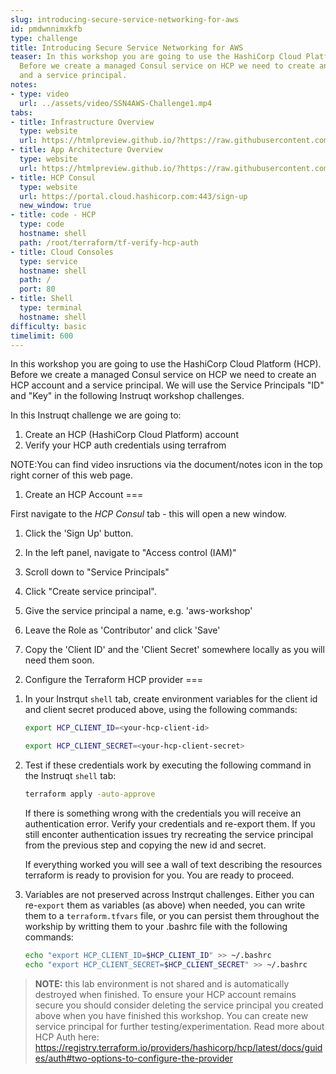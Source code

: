 ```yaml
---
slug: introducing-secure-service-networking-for-aws
id: pmdwnnimxkfb
type: challenge
title: Introducing Secure Service Networking for AWS
teaser: In this workshop you are going to use the HashiCorp Cloud Platform (HCP).
  Before we create a managed Consul service on HCP we need to create an HCP account
  and a service principal.
notes:
- type: video
  url: ../assets/video/SSN4AWS-Challenge1.mp4
tabs:
- title: Infrastructure Overview
  type: website
  url: https://htmlpreview.github.io/?https://raw.githubusercontent.com/hashicorp/field-workshops-consul/master/instruqt-tracks/secure-service-networking-for-aws/assets/images/ssn4aws-infra-overview.html
- title: App Architecture Overview
  type: website
  url: https://htmlpreview.github.io/?https://raw.githubusercontent.com/hashicorp/field-workshops-consul/master/instruqt-tracks/secure-service-networking-for-aws/assets/images/ssn4aws-app-overview.html
- title: HCP Consul
  type: website
  url: https://portal.cloud.hashicorp.com:443/sign-up
  new_window: true
- title: code - HCP
  type: code
  hostname: shell
  path: /root/terraform/tf-verify-hcp-auth
- title: Cloud Consoles
  type: service
  hostname: shell
  path: /
  port: 80
- title: Shell
  type: terminal
  hostname: shell
difficulty: basic
timelimit: 600
---
```

In this workshop you are going to use the HashiCorp Cloud Platform (HCP). Before we create a managed Consul service on HCP we need to create an HCP account and a service principal. We will use the Service Principals "ID" and "Key" in the following Instruqt workshop challenges.

In this Instruqt challenge we are going to:

1. Create an HCP (HashiCorp Cloud Platform) account
2. Verify your HCP auth credentials using terrafrom

NOTE:You can find video insructions via the document/notes icon in the top right corner of this web page.

1) Create an HCP Account
===

First navigate to the *HCP Consul* tab - this will open a new window.

1. Click the 'Sign Up' button.

2. In the left panel, navigate to "Access control (IAM)"

3. Scroll down to "Service Principals"

4. Click "Create service principal".

5. Give the service principal a name, e.g. 'aws-workshop'

6. Leave the Role as 'Contributor' and click 'Save'

7. Copy the 'Client ID' and the 'Client Secret' somewhere locally as you will need them soon.


2) Configure the Terraform HCP provider
===
1. In your Instrqut `shell` tab, create environment variables for the client id and client secret produced above, using the following commands:

    ```sh
    export HCP_CLIENT_ID=<your-hcp-client-id>
    ```

    ```sh
    export HCP_CLIENT_SECRET=<your-hcp-client-secret>
    ```

2. Test if these credentials work by executing the following command in the Instruqt `shell` tab:

   ```sh
   terraform apply -auto-approve
   ```

    If there is something wrong with the credentials you will receive an authentication error. Verify your credentials and re-export them. If you still enconter authentication issues try recreating the service principal from the previous step and copying the new id and secret.

    If everything worked you will see a wall of text describing the resources terraform is ready to provision for you. You are ready to proceed.


3. Variables are not preserved across Instrqut challenges. Either you can re-`export` them as variables (as above) when needed, you can write them to a `terraform.tfvars` file, or you can persist them throughout the workship by writting them to your .bashrc file with the following commands:

    ```sh
    echo "export HCP_CLIENT_ID=$HCP_CLIENT_ID" >> ~/.bashrc
    echo "export HCP_CLIENT_SECRET=$HCP_CLIENT_SECRET" >> ~/.bashrc
    ```

> **NOTE:** this lab environment is not shared and is automatically destroyed when finished. To ensure your HCP account remains secure you should consider deleting the service principal you created above when you have finished this workshop. You can create new service principal for further testing/experimentation. Read more about HCP Auth here: https://registry.terraform.io/providers/hashicorp/hcp/latest/docs/guides/auth#two-options-to-configure-the-provider